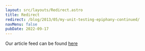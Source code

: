 ```yaml
---
layout: src/layouts/Redirect.astro
title: Redirect
redirect: /blog/2013/05/my-unit-testing-epiphany-continued/
navMenu: false
pubDate: 2022-09-17
---
```

<div>
Our article feed can be found <a href="/blog/2013/05/my-unit-testing-epiphany-continued/">here</a>
</div>

